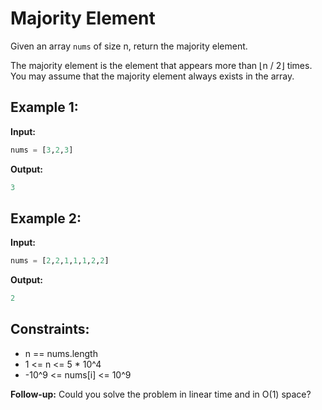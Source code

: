 # Majority Element

Given an array `nums` of size n, return the majority element.

The majority element is the element that appears more than ⌊n / 2⌋ times. You may assume that the majority element always exists in the array.

## Example 1:

**Input:** 
```python
nums = [3,2,3]
```

**Output:** 
```python
3
```

## Example 2:

**Input:** 
```python
nums = [2,2,1,1,1,2,2]
```

**Output:** 
```python
2
```

## Constraints:

- n == nums.length
- 1 <= n <= 5 * 10^4
- -10^9 <= nums[i] <= 10^9

**Follow-up:** Could you solve the problem in linear time and in O(1) space?
